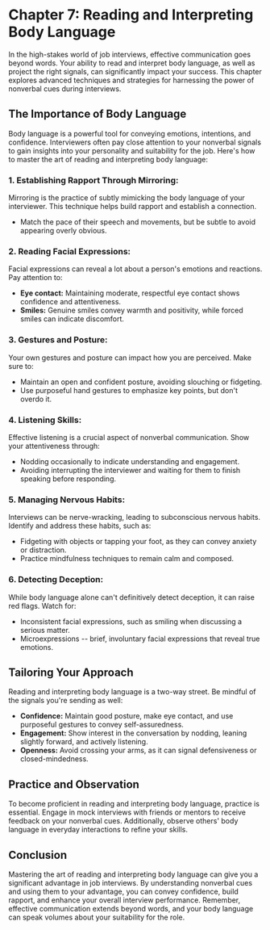 Chapter 7: Reading and Interpreting Body Language
=================================================

In the high-stakes world of job interviews, effective communication goes beyond words. Your ability to read and interpret body language, as well as project the right signals, can significantly impact your success. This chapter explores advanced techniques and strategies for harnessing the power of nonverbal cues during interviews.

The Importance of Body Language
-------------------------------

Body language is a powerful tool for conveying emotions, intentions, and confidence. Interviewers often pay close attention to your nonverbal signals to gain insights into your personality and suitability for the job. Here's how to master the art of reading and interpreting body language:

### 1. **Establishing Rapport Through Mirroring:**

Mirroring is the practice of subtly mimicking the body language of your interviewer. This technique helps build rapport and establish a connection.

* Match the pace of their speech and movements, but be subtle to avoid appearing overly obvious.

### 2. **Reading Facial Expressions:**

Facial expressions can reveal a lot about a person's emotions and reactions. Pay attention to:

* **Eye contact:** Maintaining moderate, respectful eye contact shows confidence and attentiveness.
* **Smiles:** Genuine smiles convey warmth and positivity, while forced smiles can indicate discomfort.

### 3. **Gestures and Posture:**

Your own gestures and posture can impact how you are perceived. Make sure to:

* Maintain an open and confident posture, avoiding slouching or fidgeting.
* Use purposeful hand gestures to emphasize key points, but don't overdo it.

### 4. **Listening Skills:**

Effective listening is a crucial aspect of nonverbal communication. Show your attentiveness through:

* Nodding occasionally to indicate understanding and engagement.
* Avoiding interrupting the interviewer and waiting for them to finish speaking before responding.

### 5. **Managing Nervous Habits:**

Interviews can be nerve-wracking, leading to subconscious nervous habits. Identify and address these habits, such as:

* Fidgeting with objects or tapping your foot, as they can convey anxiety or distraction.
* Practice mindfulness techniques to remain calm and composed.

### 6. **Detecting Deception:**

While body language alone can't definitively detect deception, it can raise red flags. Watch for:

* Inconsistent facial expressions, such as smiling when discussing a serious matter.
* Microexpressions -- brief, involuntary facial expressions that reveal true emotions.

Tailoring Your Approach
-----------------------

Reading and interpreting body language is a two-way street. Be mindful of the signals you're sending as well:

* **Confidence:** Maintain good posture, make eye contact, and use purposeful gestures to convey self-assuredness.
* **Engagement:** Show interest in the conversation by nodding, leaning slightly forward, and actively listening.
* **Openness:** Avoid crossing your arms, as it can signal defensiveness or closed-mindedness.

Practice and Observation
------------------------

To become proficient in reading and interpreting body language, practice is essential. Engage in mock interviews with friends or mentors to receive feedback on your nonverbal cues. Additionally, observe others' body language in everyday interactions to refine your skills.

Conclusion
----------

Mastering the art of reading and interpreting body language can give you a significant advantage in job interviews. By understanding nonverbal cues and using them to your advantage, you can convey confidence, build rapport, and enhance your overall interview performance. Remember, effective communication extends beyond words, and your body language can speak volumes about your suitability for the role.
